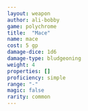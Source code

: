 ```yaml
---
layout: weapon
author: ali-bobby
game: polychrome
title:  "Mace"
name: mace
cost: 5 gp
damage-dice: 1d6
damage-type: bludgeoning
weight: 4
properties: []
proficiency: simple
range: "-"
magic: false
rarity: common
---
```

